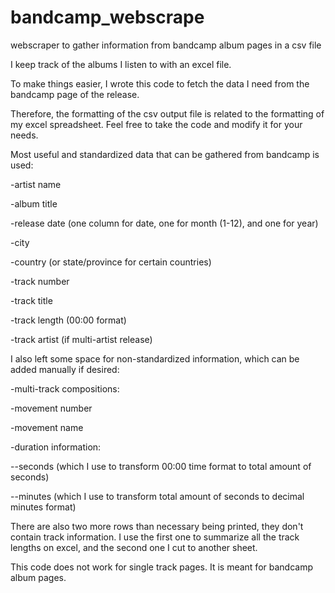 # bandcamp_webscrape
webscraper to gather information from bandcamp album pages in a csv file

I keep track of the albums I listen to with an excel file.

To make things easier, I wrote this code to fetch the data I need from the bandcamp page of the release.

Therefore, the formatting of the csv output file is related to the formatting of my excel spreadsheet. Feel free to take the code and modify it for your needs.

Most useful and standardized data that can be gathered from bandcamp is used:

-artist name

-album title

-release date (one column for date, one for month (1-12), and one for year)

-city 

-country (or state/province for certain countries)

-track number

-track title

-track length (00:00 format)

-track artist (if multi-artist release)

I also left some space for non-standardized information, which can be added manually if desired:

-multi-track compositions:

-movement number 

-movement name

-duration information:

--seconds (which I use to transform 00:00 time format to total amount of seconds)

--minutes (which I use to transform total amount of seconds to decimal minutes format)

There are also two more rows than necessary being printed, they don't contain track information. I use the first one to summarize all the track lengths on excel, and the second one I cut to another sheet.

This code does not work for single track pages. It is meant for bandcamp album pages.
